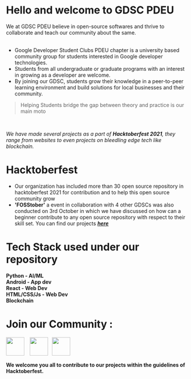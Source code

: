 # Hello and welcome to GDSC PDEU

We at GDSC PDEU believe in open-source softwares and thrive to collaborate and teach our community about the same.
<br> <br>
- Google Developer Student Clubs PDEU chapter is a university based community group for students interested in Google developer technologies.
- Students from all undergraduate or graduate programs with an interest in growing as a developer are welcome. 
- By joining our GDSC, students grow their knowledge in a peer-to-peer 
  learning environment and build solutions for local businesses and their community.
  <br>
> Helping Students bridge the gap between theory and practice is our main moto
<br>

*We have made several projects as a part of **Hacktoberfest 2021**, they range from websites to even projects on bleedling edge tech like blockchain.*
<br> 

# Hacktoberfest

- Our organization has included more than 30 open source repository in hacktoberfest 2021 for contribution and to help this open source community grow
- **'FOSStober'** a event in collaboration with 4 other GDSCs was also conducted on 3rd October in which we have discussed on how can a beginner contribute to any open source 
repository with respect to their skill set. You can find our projects <a href ="https://turquoise-fir-711.notion.site/7aa6c812de0241c483a3e8d920a64b95?v=1f33ca2d5d52438cabb30015255dd5f3">***here***</a>

# Tech Stack used under our repository

**Python - AI/ML<br>
Android - App dev<br>
React - Web Dev<br>
HTML/CSS/Js - Web Dev<br>
Blockchain<br>**

# Join our Community :

<a href="https://www.linkedin.com/company/developer-student-clubs-pdeu"><img align="center" src="https://cdn.jsdelivr.net/npm/simple-icons@3.0.1/icons/linkedin.svg"  height="50" width="50"></a> &ensp;
<a href="https://discord.gg/CMPpkvxcsg"><img align="center" src="https://cdn.jsdelivr.net/npm/simple-icons@3.0.1/icons/discord.svg" height="50" width="50" margin-top="100" /></a>&ensp;
<a href="https://www.instagram.com/dsc.pdeu/?utm_medium=copy_link"><img align="center" src="https://cdn.jsdelivr.net/npm/simple-icons@3.0.1/icons/instagram.svg" height="50" width="50" /></a>
<br> <br>
**We welcome you all to contribute to our projects within the guidelines of Hacktoberfest.**
